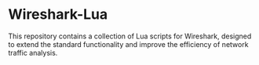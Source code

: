 # Wireshark-Lua
This repository contains a collection of Lua scripts for Wireshark, designed to extend the standard functionality and improve the efficiency of network traffic analysis.
